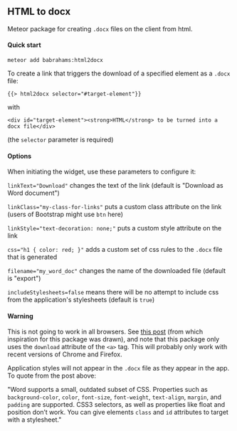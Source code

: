 HTML to docx
------------

Meteor package for creating `.docx` files on the client from html.

#### Quick start

`meteor add babrahams:html2docx`

To create a link that triggers the download of a specified element as a `.docx` file:

`{{> html2docx selector="#target-element"}}`

with

`<div id="target-element"><strong>HTML</strong> to be turned into a docx file</div>`

(the `selector` parameter is required)

#### Options

When initiating the widget, use these parameters to configure it:

`linkText="Download"` changes the text of the link (default is "Download as Word document")

`linkClass="my-class-for-links"` puts a custom class attribute on the link (users of Bootstrap might use `btn` here)

`linkStyle="text-decoration: none;"` puts a custom style attribute on the link

`css="h1 { color: red; }"` adds a custom set of css rules to the `.docx` file that is generated

`filename="my_word_doc"` changes the name of the downloaded file (default is "export")

`includeStylesheets=false` means there will be no attempt to include css from the application's stylesheets (default is `true`)

#### Warning

This is not going to work in all browsers.  See [this post](http://www.effectiveui.com/blog/2015/02/23/generating-a-downloadable-word-document-in-the-browser/) (from which inspiration for this package was drawn), and note that this package only uses the `download` attribute of the `<a>` tag. This will probably only work with recent versions of Chrome and Firefox.

Application styles will not appear in the `.docx` file as they appear in the app. To quote from the post above:

"Word supports a small, outdated subset of CSS. Properties such as `background-color`, `color`, `font-size`, `font-weight`, `text-align`, `margin`, and `padding` are supported. CSS3 selectors, as well as properties like float and position don’t work. You can give elements `class` and `id` attributes to target with a stylesheet."